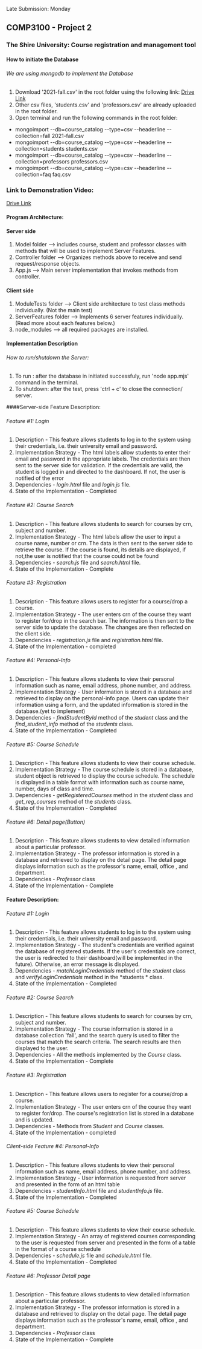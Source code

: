 Late Submission: Monday 
## COMP3100 - Project 2
### The Shire University: Course registration and management tool

#### How to initiate the Database
###### We are using mongodb to implement the Database
1. Download '2021-fall.csv' in the root folder using the following link: [Drive Link](https://drive.google.com/file/d/131Equ05JJ30mu-5HY0k5FleI5NteF0x5/view?usp=sharing) 
2. Other csv files, 'students.csv' and 'professors.csv' are already uploaded in the root folder.
3. Open terminal and run the following commands in the root folder:
- mongoimport --db=course_catalog --type=csv --headerline --collection=fall 2021-fall.csv
- mongoimport --db=course_catalog --type=csv --headerline --collection=students students.csv
- mongoimport --db=course_catalog --type=csv --headerline --collection=professors professors.csv
- mongoimport --db=course_catalog --type=csv --headerline --collection=faq faq.csv

### Link to Demonstration Video: 
[Drive Link](https://drive.google.com/file/d/1o2_zaCm0DHubTf7-2G0o2MDzRDlvJcyf/view?usp=sharing)

#### Program Architecture:

#### Server side
1. Model folder --> includes course, student and professor classes with methods that will be used to implement Server Features.
2. Controller folder --> Organizes methods above to receive and send request/response objects.
2. App.js --> Main server implementation that invokes methods from controller.

#### Client side
1. ModuleTests folder --> Client side architecture to test class methods individually.
(Not the main test)
2. ServerFeatures folder --> Implements 6 server features individually.
(Read more about each features below.)
3. node_modules --> all required packages are installed.

#### Implementation Description 

###### How to run/shutdown the Server:
1. To run : after the database in initiated successfuly, run 'node app.mjs' command in the terminal.
2. To shutdown: after the test, press 'ctrl + c' to close the connection/ server.


####Server-side Feature Description:

###### Feature #1: Login
1. Description - This feature allows students to log in to the system using their credentials, i.e. their university email and password.
2. Implementation Strategy - The html labels allow students to enter their email and password in the appropriate labels. The credentials are then sent to the server side for validation. If the credentials are valid, the student is logged in and directed to the dashboard. If not, the user is notified of the error
3. Dependencies - *login.html* file and *login.js* file.
4. State of the Implementation - Completed



###### Feature #2: Course Search
1. Description - This feature allows students to search for courses by crn, subject and number.
2. Implementation Strategy - The html labels allow the user to input a course name, number or crn. The data is then sent to the server side to retrieve the course. If the course is found, its details are displayed, if not,the user is notified that the course could not be found
3. Dependencies - *search.js* file and *search.html* file.
4. State of the Implementation - Complete 


###### Feature #3: Registration
1. Description - This feature allows users to register for a course/drop a course.
2. Implementation Strategy -  The user enters crn of the course they want to register for/drop in the search bar. The information is then sent to the server side to update the database. The changes are then reflected on the client side. 
3. Dependencies - *registration.js* file and *registration.html* file. 
4. State of the Implementation - completed


###### Feature #4: Personal-Info 
1. Description - This feature allows students to view their personal information such as name, email address, phone number, and address.
2. Implementation Strategy - User information is stored in a database and retrieved to display on the personal-info page. Users can update their information using a form, and the updated information is stored in the database.(yet to implement)
3. Dependencies - *findStudentById* method of the *student* class and the *find_student_info* method of the *students* class.
4. State of the Implementation - Completed

###### Feature #5: Course Schedule
1. Description - This feature allows students to view their course schedule.
2. Implementation Strategy - The course schedule is stored in a database, student object is retrieved to display the course schedule. The schedule is displayed in a table format with information such as course name, number, days of class and time.
3. Dependencies - *getRegisteredCourses* method in the *student* class and *get_reg_courses* method of the *students* class.
4. State of the Implementation - Completed

###### Feature #6: Detail page(Button)
1. Description - This feature allows students to view detailed information about a particular professor.
2. Implementation Strategy - The professor information is stored in a database and retrieved to display on the detail page. The detail page displays information such as the professor's name, email, office , and department.
3. Dependencies - *Professor* class 
4. State of the Implementation - Complete
#### Feature Description:

###### Feature #1: Login
1. Description - This feature allows students to log in to the system using their credentials, i.e. their university email and password.
2. Implementation Strategy - The student's credentials are verified against the database of registered students. If the user's credentials are correct, the user is redirected to their dashboard(will be implemented in the future). Otherwise, an error message is displayed.
3. Dependencies - *matchLoginCredentials* method of the *student* class and *verifyLoginCredentials* method in the *students * class.
4. State of the Implementation - Completed



###### Feature #2: Course Search
1. Description - This feature allows students to search for courses by crn, subject and number.
2. Implementation Strategy - The course information is stored in a database collection 'fall', and the search query is used to filter the courses that match the search criteria. The search results are then displayed to the user.
3. Dependencies - All the methods implemented by the *Course* class.
4. State of the Implementation - Complete 


###### Feature #3: Registration
1. Description - This feature allows users to register for a course/drop a course.
2. Implementation Strategy -  The user enters crn of the course they want to register for/drop. The course's registration list is stored in a database and is updated. 
3. Dependencies - Methods from *Student* and *Course* classes. 
4. State of the Implementation - completed


###### Client-side Feature #4: Personal-Info 
1. Description - This feature allows students to view their personal information such as name, email address, phone number, and address.
2. Implementation Strategy - User information is requested from server and presented in the form of an html table
3. Dependencies - *studentInfo.html* file and *studentInfo.js* file.
4. State of the Implementation - Completed

###### Feature #5: Course Schedule
1. Description - This feature allows students to view their course schedule.
2. Implementation Strategy - An array of registered courses corresponding to the user is requested from server and presented in the form of a table in the format of a course schedule
3. Dependencies - *schedule.js* file and *schedule.html* file.
4. State of the Implementation - Completed

###### Feature #6: Professor Detail page
1. Description - This feature allows students to view detailed information about a particular professor.
2. Implementation Strategy - The professor information is stored in a database and retrieved to display on the detail page. The detail page displays information such as the professor's name, email, office , and department.
3. Dependencies - *Professor* class 
4. State of the Implementation - Complete
